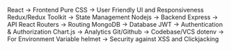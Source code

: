 
React -> Frontend
Pure CSS -> User Friendly UI and Responsiveness
Redux/Redux Toolkit -> State Management
Nodejs -> Backend
Express -> API 
React Routers -> Routing
MongoDB -> Database
JWT -> Authentication & Authorization
Chart.js -> Analytics
Git/Github -> Codebase/VCS
dotenv -> For Environment Variable
helmet -> Security against XSS and Clickjacking
